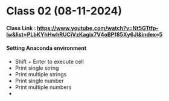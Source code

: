 # Class 02 (08-11-2024)
#### Class Link : https://www.youtube.com/watch?v=Nt5GTtfp-lw&list=PLbKYhHwhRUCiVzKagix7V4oBPf85Xy6Jl&index=5
#### Setting Anaconda environment
- Shift + Enter to execute cell
- Print single string
- Print multiple strings
- Print single number
- Print multiple numbers
- 

